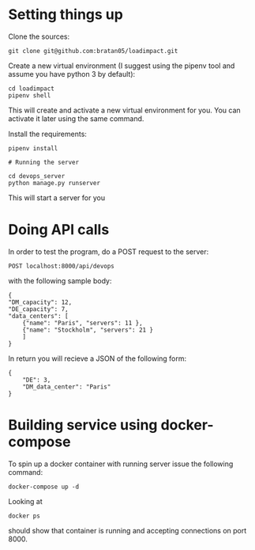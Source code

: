 # Setting things up

Clone the sources:
```
git clone git@github.com:bratan05/loadimpact.git
```

Create a new virtual environment (I suggest using the pipenv tool and assume you have python 3 by default):
```
cd loadimpact
pipenv shell
```
This will create and activate a new virtual environment for you. You can activate it later using the same command.

Install the requirements:
```
pipenv install

# Running the server

cd devops_server
python manage.py runserver
```
This will start a server for you

# Doing API calls
In order to test the program, do a POST request to the server:
```
POST localhost:8000/api/devops
```
with the following sample body:
```
{
"DM_capacity": 12,
"DE_capacity": 7,
"data_centers": [
	{"name": "Paris", "servers": 11 },
	{"name": "Stockholm", "servers": 21 }
	]
}
```
In return you will recieve a JSON of the following form:
```
{
    "DE": 3,
    "DM_data_center": "Paris"
}
```

# Building service using docker-compose
To spin up a docker container with running server issue the following command:
```
docker-compose up -d
```
Looking at 
```
docker ps
```
should show that container is running and accepting connections on port 8000.


